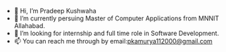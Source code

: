 - 👋 Hi, I’m Pradeep Kushwaha
- 🌱 I’m currently persuing Master of Computer Applications from MNNIT Allahabad.
- 💞️ I’m looking for internship and full time role in Software Development. 
- 📫 You can reach me through by email:pkamurya112000@gmail.com


